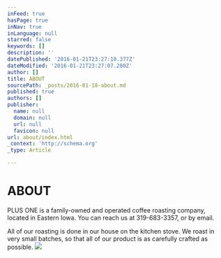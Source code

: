 ```yaml
---
inFeed: true
hasPage: true
inNav: true
inLanguage: null
starred: false
keywords: []
description: ''
datePublished: '2016-01-21T23:27:10.377Z'
dateModified: '2016-01-21T23:27:07.280Z'
author: []
title: ABOUT
sourcePath: _posts/2016-01-18-about.md
published: true
authors: []
publisher:
  name: null
  domain: null
  url: null
  favicon: null
url: about/index.html
_context: 'http://schema.org'
_type: Article

---
```

# ABOUT

PLUS ONE is a family-owned and operated coffee roasting company, located in Eastern Iowa.  You can reach us at 319-683-3357, or by email. 

All of our roasting is done in our house on the kitchen stove.  We roast in very small batches, so that all of our product is as carefully crafted as possible. ![](https://the-grid-user-content.s3-us-west-2.amazonaws.com/8f22af3f-1475-492f-b583-a85bf137a8be.JPG)